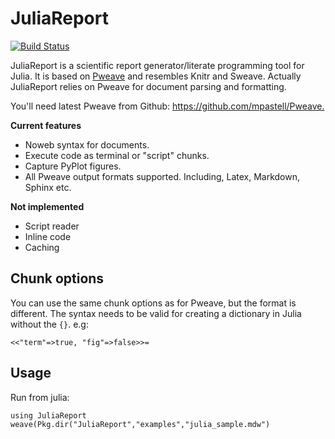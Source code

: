 # JuliaReport

[![Build Status](https://travis-ci.org/mpastell/JuliaReport.jl.svg?branch=master)](https://travis-ci.org/mpastell/JuliaReport.jl)

JuliaReport is a scientific report generator/literate programming tool
for Julia. It is based on [Pweave](http://mpastell.com/pweave) and
resembles Knitr and Sweave. Actually JuliaReport relies on Pweave for
document parsing and formatting.

You'll need latest Pweave from Github: <https://github.com/mpastell/Pweave.>

**Current features**

* Noweb syntax for documents.
* Execute code as terminal or "script" chunks.
* Capture PyPlot figures.
* All Pweave output formats supported. Including, Latex, Markdown, Sphinx etc.

**Not implemented**

* Script reader
* Inline code
* Caching

## Chunk options

You can use the same chunk options as for Pweave, but the format is different.
The syntax needs to be valid for creating a dictionary in Julia
without the `{}`. e.g:

    <<"term"=>true, "fig"=>false>>=


## Usage

Run from julia:

    using JuliaReport
    weave(Pkg.dir("JuliaReport","examples","julia_sample.mdw")
